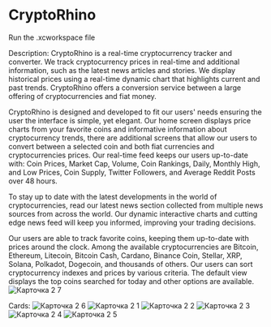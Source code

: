 # CryptoRhino

Run the .xcworkspace file

Description:
CryptoRhino is a real-time cryptocurrency tracker and converter. We track cryptocurrency prices in real-time and additional information, such as the latest news articles and stories. We display historical prices using a real-time dynamic chart that highlights current and past trends. CryptoRhino offers a conversion service between a large offering of cryptocurrencies and fiat money.

CryptoRhino is designed and developed to fit our users' needs ensuring the user the interface is simple, yet elegant. Our home screen displays price charts from your favorite coins and informative information about cryptocurrency trends, there are additional screens that allow our users to convert between a selected coin and both fiat currencies and cryptocurrencies prices. Our real-time feed keeps our users up-to-date with: Coin Prices, Market Cap, Volume, Coin Rankings, Daily, Monthly High, and Low Prices, Coin Supply, Twitter Followers, and Average Reddit Posts over 48 hours.

To stay up to date with the latest developments in the world of cryptocurrencies, read our latest news section collected from multiple news sources from across the world. Our dynamic interactive charts and cutting edge news feed will keep you informed, improving your trading decisions.

Our users are able to track favorite coins, keeping them up-to-date with prices around the clock. Among the available cryptocurrencies are Bitcoin, Ethereum, Litecoin, Bitcoin Cash, Cardano, Binance Coin, Stellar, XRP, Solana, Polkadot, Dogecoin, and thousands of others. Our users can sort cryptocurrency indexes and prices by various criteria. The default view displays the top coins searched for today and other options are available.![Карточка 2 7](https://user-images.githubusercontent.com/38909451/143554120-3502d3d5-b7fd-4271-95ff-3fd8a9d7262b.png)

Cards:
![Карточка 2 6](https://user-images.githubusercontent.com/38909451/143554118-2cc97e46-9ef7-4b7d-b4d1-a0e3e0784b53.png)
![Карточка 2 1](https://user-images.githubusercontent.com/38909451/143554078-e4c861f3-1899-44db-9a59-20d5768ad40e.png)
![Карточка 2 2](https://user-images.githubusercontent.com/38909451/143554099-63abedac-1f7f-47cb-9891-460405a31737.png)
![Карточка 2 3](https://user-images.githubusercontent.com/38909451/143554105-a42ddf42-8449-41a8-9265-31eb9af0ac4e.png)
![Карточка 2 4](https://user-images.githubusercontent.com/38909451/143554108-d44678bc-3b57-43c5-bb6a-3a1866b22c05.png)
![Карточка 2 5](https://user-images.githubusercontent.com/38909451/143554111-29d744ff-889d-4f50-ae9f-24b5ea198be9.png)
